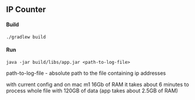 ## IP Counter

#### Build
```./gradlew build```
#### Run
```java -jar build/libs/app.jar <path-to-log-file>```

path-to-log-file - absolute path to the file containing ip addresses

with current config and on mac m1 16Gb of RAM it takes about 6 minutes to process whole file with 120GB of data (app takes about 2.5GB of RAM)
